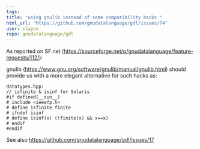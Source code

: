 ```yaml
---
tags: 
title: "using gnulib instead of some compatibility hacks "
html_url: "https://github.com/gnudatalanguage/gdl/issues/74"
user: slayoo
repo: gnudatalanguage/gdl
---
```


As reported on SF.net (https://sourceforge.net/p/gnudatalanguage/feature-requests/112/):

gnulib (https://www.gnu.org/software/gnulib/manual/gnulib.html) should provide us with a more elegant alternative for such hacks as:

```
datatypes.hpp:
// isfinite & isinf for Solaris
#if defined(__sun__)
# include <ieeefp.h>
# define isfinite finite
# ifndef isinf
# define isinf(x) (!finite(x) && x==x)
# endif
#endif
```

See also https://github.com/gnudatalanguage/gdl/issues/17